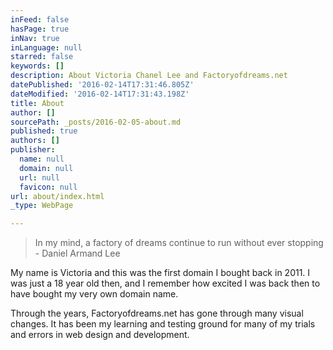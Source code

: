 ```yaml
---
inFeed: false
hasPage: true
inNav: true
inLanguage: null
starred: false
keywords: []
description: About Victoria Chanel Lee and Factoryofdreams.net
datePublished: '2016-02-14T17:31:46.805Z'
dateModified: '2016-02-14T17:31:43.198Z'
title: About
author: []
sourcePath: _posts/2016-02-05-about.md
published: true
authors: []
publisher:
  name: null
  domain: null
  url: null
  favicon: null
url: about/index.html
_type: WebPage

---
```

> In my mind, a factory of dreams continue to run without ever stopping - Daniel Armand Lee

My name is Victoria and this was the first domain I bought back in 2011\. I was just a 18 year old then, and I remember how excited I was back then to have bought my very own domain name. 

Through the years, Factoryofdreams.net has gone through many visual changes. It has been my learning and testing ground for many of my trials and errors in web design and development.